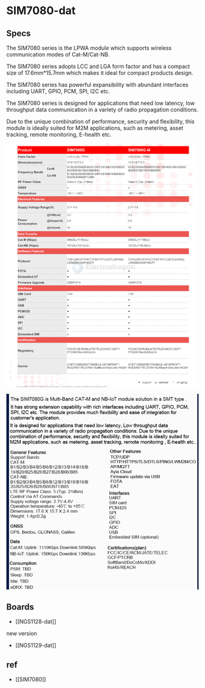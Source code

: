 
# SIM7080-dat

## Specs 

The SIM7080 series is the LPWA module which supports wireless communication modes of Cat-M/Cat-NB. 
 
The SIM7080 series adopts LCC and LGA form factor and has a compact size of 17.6mm*15.7mm which makes it ideal for compact products design. 
 
The SIM7080 series has powerful expansibility with abundant interfaces including UART, GPIO, PCM, SPI, I2C etc. 

The SIM7080 series is designed for applications that need low latency, low throughput data communication in a variety of radio propagation conditions. 

Due to the unique combination of performance, security and flexibility, this module is ideally suited for M2M applications, such as metering, asset tracking, remote monitoring, E-health etc. 


![](2024-06-25-17-07-01.png)

![](2024-07-03-16-32-36.png)



## Boards 

- [[NGS1128-dat]]

new version
- [[NGS1129-dat]]


## ref 

- [[SIM7080]]